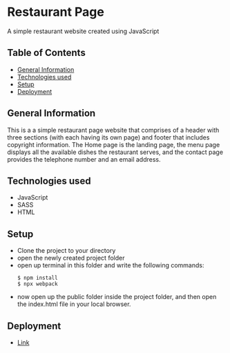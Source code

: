 # Restaurant Page

A simple restaurant website created using JavaScript

## Table of Contents

- [General Information](#general-information)
- [Technologies used](#technologies-used)
- [Setup](#setup)
- [Deployment](#deployment)

## General Information

This is a a simple restaurant page website that comprises of a header with three sections (with each having its own page) and footer that includes copyright information. The Home page is the landing page, the menu page displays all the available dishes the restaurant serves, and the contact page provides the telephone number and an email address.

## Technologies used

- JavaScript
- SASS
- HTML

## Setup

- Clone the project to your directory
- open the newly created project folder
- open up terminal in this folder and write the following commands:
  ```
  $ npm install
  $ npx webpack
  ```
- now open up the public folder inside the project folder, and then open the index.html file in your local browser.

## Deployment

- [Link](https://f-saeed.github.io/restaurant-page/)
